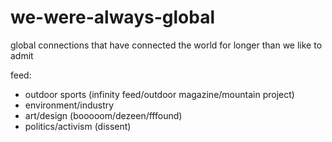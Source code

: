 # we-were-always-global
global connections that have connected the world for longer than we like to admit


feed:
- outdoor sports (infinity feed/outdoor magazine/mountain project)
- environment/industry
- art/design (booooom/dezeen/fffound)
- politics/activism (dissent)
